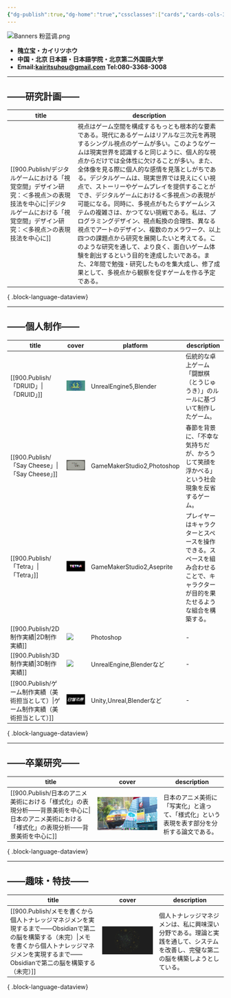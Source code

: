 ```yaml
---
{"dg-publish":true,"dg-home":"true","cssclasses":["cards","cards-cols-3","cards-cover","cards-cover-no-border","cards-title-hide-icons"],"dg-note-icon":"5","permalink":"/000.Homepage/000.Homepage-Publish/","contentClasses":"cards cards-cols-3 cards-cover cards-cover-no-border cards-title-hide-icons","tags":["gardenEntry"],"dgPassFrontmatter":true,"noteIcon":"5"}
---
```


![Banners 粉蓝调.png](/img/user/700.Attachment/701.Banner/Banners%20%E7%B2%89%E8%93%9D%E8%B0%83.png)
- **隗立宝・カイリツホウ**
- **中国・北京 日本語・日本語学院・北京第二外国語大学**
- **Email:kairitsuhou@gmail.com Tel:080-3368-3008**

---
## ——研究計画——
| title                                                                                             | description                                                                                                                                                                                                                                                                                                                                                                                                                         |
| ------------------------------------------------------------------------------------------------- | ----------------------------------------------------------------------------------------------------------------------------------------------------------------------------------------------------------------------------------------------------------------------------------------------------------------------------------------------------------------------------------------------------------------------------------- |
| [[900.Publish/デジタルゲームにおける「視覚空間」デザイン研究：＜多視点＞の表現技法を中心に\|デジタルゲームにおける「視覚空間」デザイン研究：＜多視点＞の表現技法を中心に]] | 視点はゲーム空間を構成するもっとも根本的な要素である。現代にあるゲームはリアルな三次元を再現するシングル視点のゲームが多い。このようなゲームは現実世界を認識すると同じように、個人的な視点からだけでは全体性に欠けることが多い。また、全体像を見る際に個人的な感情を見落としがちである。デジタルゲームは、現実世界では見えにくい視点で、ストーリーやゲームプレイを提供することができ、デジタルゲームにおける＜多視点＞の表現が可能になる。同時に、多視点がもたらすゲームシステムの複雑さは、かつてない挑戦である。私は、プログラミングデザイン、視点転換の合理性、異なる視点でアートのデザイン、複数のカメラワーク、以上四つの課題点から研究を展開したいと考えてる。このような研究を通して、より良く、面白いゲーム体験を創出するという目的を達成したいである。また、2年間で勉強・研究したものを集大成し、修了成果として、多視点から観察を促すゲームを作る予定である。 |

{ .block-language-dataview}

---
## ——個人制作——
| title                                                 | cover                                                                                                                                                   | platform                   | description                                                      |
| ----------------------------------------------------- | ------------------------------------------------------------------------------------------------------------------------------------------------------- | -------------------------- | ---------------------------------------------------------------- |
| [[900.Publish/「DRUID」\|「DRUID」]]                   | ![](https://github.com/Kairitsuhou/ImageHost/blob/main/Publish%20%E3%80%8ADRUID%E3%80%8B.png?raw=true)                                                  | UnrealEngine5,Blender      | 伝統的な卓上ゲーム「闘獣棋（とうじゅうき）」のルールに基づいて制作したゲーム。                          |
| [[900.Publish/「Say Cheese」\|「Say Cheese」]]         | ![](https://github.com/Kairitsuhou/ImageHost/blob/main/Publish%20%E3%80%8A%E4%BD%A0%E6%80%8E%E4%B9%88%E4%B8%8D%E7%AC%91%E5%95%8A%E3%80%8B.png?raw=true) | GameMakerStudio2,Photoshop | 春節を背景に、「不幸な気持ちだが、かろうじて笑顔を浮かべる」という社会現象を反省するゲーム。                   |
| [[900.Publish/「Tetra」\|「Tetra」]]                   | ![](https://github.com/Kairitsuhou/ImageHost/blob/main/Publish%20%E3%80%8ATetra%E3%80%8B.png?raw=true)                                                  | GameMakerStudio2,Aseprite  | プレイヤーはキャラクターとスペースを操作できる。スペースを組み合わせることで、キャラクターが目的を果たせるような組合を構築する。 |
| [[900.Publish/2D制作実績\|2D制作実績]]                     | ![](https://github.com/Kairitsuhou/ImageHost/blob/main/Publish%202D%20.png?raw=true)                                                                    | Photoshop                  | \-                                                               |
| [[900.Publish/3D制作実績\|3D制作実績]]                     | ![](https://github.com/Kairitsuhou/ImageHost/blob/main/Publish%203D%20.png?raw=true)                                                                    | UnrealEngine,Blenderなど     | \-                                                               |
| [[900.Publish/ゲーム制作実績（美術担当として）\|ゲーム制作実績（美術担当として）]] | ![](https://github.com/Kairitsuhou/ImageHost/blob/main/Publish%20%E3%80%8AUnder%20the%20Sunset%E3%80%8B.png?raw=true)                                   | Unity,Unreal,Blenderなど     | \-                                                               |

{ .block-language-dataview}

---
## ——卒業研究——
| title                                                                                 | cover                                                                                                                                                                                                                                                                                                                                                                                    | description                                   |
| ------------------------------------------------------------------------------------- | ---------------------------------------------------------------------------------------------------------------------------------------------------------------------------------------------------------------------------------------------------------------------------------------------------------------------------------------------------------------------------------------- | --------------------------------------------- |
| [[900.Publish/日本のアニメ美術における「様式化」の表現分析——背景美術を中心に\|日本のアニメ美術における「様式化」の表現分析——背景美術を中心に]] | ![](https://github.com/Kairitsuhou/ImageHost/blob/main/Publish%20%E3%80%8A%E6%97%A5%E6%9C%AC%E3%81%AE%E3%82%A2%E3%83%8B%E3%83%A1%E7%BE%8E%E8%A1%93%E3%81%AB%E3%81%8A%E3%81%91%E3%82%8B%E3%80%8C%E6%A7%98%E5%BC%8F%E5%8C%96%E3%80%8D%E3%81%AE%E8%A1%A8%E7%8F%BE%E5%88%86%E6%9E%90%EF%BC%9A%E8%83%8C%E6%99%AF%E7%BE%8E%E8%A1%93%E3%82%92%E4%B8%AD%E5%BF%83%E3%81%AB%E3%80%8B.png?raw=true) | 日本のアニメ美術に「写実化」と違って、「様式化」という表現を表す部分を分析する論文である。 |

{ .block-language-dataview}

---
## ——趣味・特技——
| title                                                                                                                     | cover                                                                                                                                                                                                                                                                                                                                                                                                                                                           | description                                                      |
| ------------------------------------------------------------------------------------------------------------------------- | --------------------------------------------------------------------------------------------------------------------------------------------------------------------------------------------------------------------------------------------------------------------------------------------------------------------------------------------------------------------------------------------------------------------------------------------------------------- | ---------------------------------------------------------------- |
| [[900.Publish/メモを書くから個人トナレッジマネジメンを実現するまで——Obsidianで第二の脳を構築する（未完）\|メモを書くから個人トナレッジマネジメンを実現するまで——Obsidianで第二の脳を構築する（未完）]] | ![](https://github.com/Kairitsuhou/ImageHost/blob/main/Publish%20%E3%80%8A%E3%83%A1%E3%83%A2%E3%82%92%E6%9B%B8%E3%81%8F%E3%81%8B%E3%82%89%E5%80%8B%E4%BA%BA%E3%83%8A%E3%83%AC%E3%83%83%E3%82%B8%E3%83%9E%E3%83%8D%E3%82%B8%E3%83%A1%E3%83%B3%E3%83%88%E3%82%92%E5%AE%9F%E7%8F%BE%E3%81%99%E3%82%8B%E3%81%BE%E3%81%A7%E2%80%94%E2%80%94Obsidian%E3%81%A7%E7%AC%AC%E4%BA%8C%E3%81%AE%E8%84%B3%E3%82%92%E6%A7%8B%E7%AF%89%E3%81%99%E3%82%8B%E3%80%8B.jpg?raw=true) | 個人トナレッジマネジメンは、私に興味深い分野である。理論と実践を通して、システムを改善し、完璧な第二の脳を構築しようとしている。 |

{ .block-language-dataview}